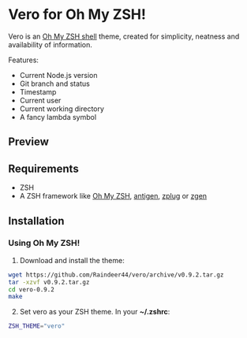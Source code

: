 # Vero for Oh My ZSH!

Vero is an [Oh My ZSH shell](https://github.com/robbyrussell/oh-my-zsh) theme, created for simplicity, neatness and availability of information.

Features:

- Current Node.js version
- Git branch and status
- Timestamp
- Current user
- Current working directory
- A fancy lambda symbol

## Preview



## Requirements

- ZSH
- A ZSH framework like [Oh My ZSH](https://github.com/robbyrussell/oh-my-zsh), [antigen](https://github.com/zsh-users/antigen), [zplug](https://github.com/zplug/zplug) or [zgen](https://github.com/tarjoilija/zgen)

## Installation

### Using Oh My ZSH!

1. Download and install the theme:

  ```bash
  wget https://github.com/Raindeer44/vero/archive/v0.9.2.tar.gz
  tar -xzvf v0.9.2.tar.gz
  cd vero-0.9.2
  make
  ```

2. Set vero as your ZSH theme. In your **~/.zshrc**:

  ```bash
  ZSH_THEME="vero"
  ```

<!--
### For antigen users

Add the following snippet to your **~/.zshrc** somewhere after the line
`antigen use oh-my-zsh`.

```bash
antigen theme https://github.com/raindeer44/vero vero
```

### For Zgen users

If you're using [zgen](https://github.com/tarjoilija/zgen), add the following line to your **~/.zshrc** where add your other ZSH plugins **after** the line `zgen oh-my-zsh`.

```bash
zgen load raindeer44/vero vero
```

### For Zplug users

If you're using [zplug](https://github.com/zplug/zplug), add the following line
to your **~/.zshrc** where you're adding your other zsh plugins **after** the
line `zplug "robbyrussell/oh-my-zsh"`.

```bash
setopt prompt_subst # Make sure propt is able to be generated properly.
zplug "adambiggs/zsh-theme", use:adambiggs.zsh-theme
```
-->

